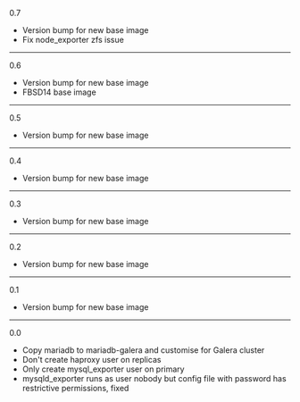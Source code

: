 0.7

* Version bump for new base image
* Fix node_exporter zfs issue

---

0.6

* Version bump for new base image
* FBSD14 base image

---

0.5

* Version bump for new base image

---

0.4

* Version bump for new base image

---

0.3

* Version bump for new base image

---

0.2

* Version bump for new base image

---

0.1

* Version bump for new base image

---

0.0

* Copy mariadb to mariadb-galera and customise for Galera cluster
* Don't create haproxy user on replicas
* Only create mysql_exporter user on primary
* mysqld_exporter runs as user nobody but config file with password has restrictive permissions, fixed
